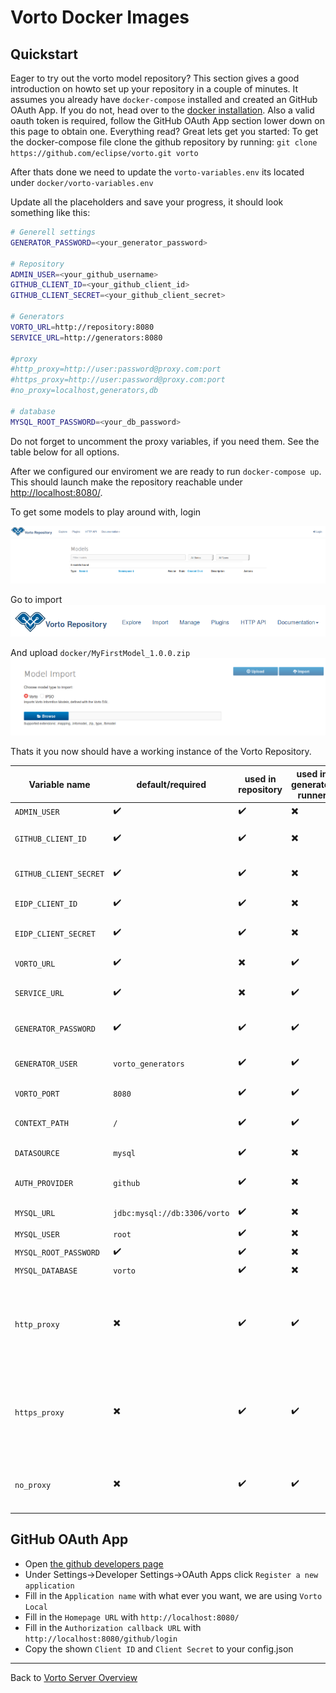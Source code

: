 
# Vorto Docker Images

## Quickstart
Eager to try out the vorto model repository? This section gives a good introduction on howto set up your repository in a couple of minutes.
It assumes you already have `docker-compose` installed and created an GitHub OAuth App. If you do not, head over to the [docker installation](https://docs.docker.com/compose/install/).
Also a valid oauth token is required, follow the GitHub OAuth App section lower down on this page to obtain one.
Everything read? Great lets get you started:
To get the docker-compose file clone the github repository by running:
`git clone https://github.com/eclipse/vorto.git vorto`

After thats done we need to update the `vorto-variables.env` its located under `docker/vorto-variables.env`

Update all the placeholders and save your progress, it should look something like this:
```bash
# Generell settings
GENERATOR_PASSWORD=<your_generator_password>

# Repository
ADMIN_USER=<your_github_username>
GITHUB_CLIENT_ID=<your_github_client_id>
GITHUB_CLIENT_SECRET=<your_github_client_secret>

# Generators
VORTO_URL=http://repository:8080
SERVICE_URL=http://generators:8080

#proxy
#http_proxy=http://user:password@proxy.com:port
#https_proxy=http://user:password@proxy.com:port
#no_proxy=localhost,generators,db

# database
MYSQL_ROOT_PASSWORD=<your_db_password>
```

Do not forget to uncomment the proxy variables, if you need them.
See the table below for all options.

After we configured our enviroment we are ready to run `docker-compose up`.
This should launch make the repository reachable under [http://localhost:8080/](http://localhost:8080).

To get some models to play around with, login

![login view](docs/inital_view.png)

Go to import
![import button](docs/import_highlight.png)

And upload `docker/MyFirstModel_1.0.0.zip`
![import view](docs/import_view.png)

Thats it you now should have a working instance of the Vorto Repository.

| Variable name          | default/required             | used in repository       | used in generator runner | description                                                                                                                                                                                                                          |
|------------------------|------------------------------|--------------------------|--------------------------|--------------------------------------------------------------------------------------------------------------------------------------------------------------------------------------------------------------------------------------|
| `ADMIN_USER`           | :heavy_check_mark:           | :heavy_check_mark:       | :heavy_multiplication_x: | The username of the admin user                                                                                                                                                                                                       |
| `GITHUB_CLIENT_ID`     | :heavy_check_mark:           | :heavy_check_mark:       | :heavy_multiplication_x: | GitHub Oauth client id.  Only required when using `github` as auth provider.                                                                                                                                                         |
| `GITHUB_CLIENT_SECRET` | :heavy_check_mark:           | :heavy_check_mark:       | :heavy_multiplication_x: | GitHub Oauth client secret. Only required when using `github` as auth provider.                                                                                                                                                      |
| `EIDP_CLIENT_ID`       | :heavy_check_mark:           | :heavy_check_mark:       | :heavy_multiplication_x: | eidp Oauth client id.  Only required when using `eidp` as auth provider.                                                                                                                                                             |
| `EIDP_CLIENT_SECRET`   | :heavy_check_mark:           | :heavy_check_mark:       | :heavy_multiplication_x: | eidp Oauth client secret. Only required when using `eidp` as auth provider.                                                                                                                                                          |
| `VORTO_URL`            | :heavy_check_mark:           | :heavy_multiplication_x: | :heavy_check_mark:       | Url the repository is listing under, for the generators to register to.                                                                                                                                                              |
| `SERVICE_URL`          | :heavy_check_mark:           | :heavy_multiplication_x: | :heavy_check_mark:       | The url the generators are running under to provide a callback method for the repository                                                                                                                                             |
| `GENERATOR_PASSWORD`   | :heavy_check_mark:           | :heavy_check_mark:       | :heavy_check_mark:       | The password a generator uses to authenticate against the repository.                                                                                                                                                                |
| `GENERATOR_USER`       | `vorto_generators`           | :heavy_check_mark:       | :heavy_check_mark:       | The user a generator uses to authenticate against the repository.                                                                                                                                                                    |
| `VORTO_PORT`           | `8080`                       | :heavy_check_mark:       | :heavy_check_mark:       | The port used for the application running in the docker container.                                                                                                                                                                   |
| `CONTEXT_PATH`         | `/`                          | :heavy_check_mark:       | :heavy_check_mark:       | The context path used for the application running in the docker container.                                                                                                                                                           |
| `DATASOURCE`           | `mysql`                      | :heavy_check_mark:       | :heavy_multiplication_x: | The datasource used, possible values are `mysql` and `h2`                                                                                                                                                                            |
| `AUTH_PROVIDER`        | `github`                     | :heavy_check_mark:       | :heavy_multiplication_x: | The authentication provider used, possible values are `github` and `eidp`                                                                                                                                                            |
| `MYSQL_URL`            | `jdbc:mysql://db:3306/vorto` | :heavy_check_mark:       | :heavy_multiplication_x: | URL where the database is running                                                                                                                                                                                                    |
| `MYSQL_USER`           | `root`                       | :heavy_check_mark:       | :heavy_multiplication_x: | mysql user used                                                                                                                                                                                                                      |
| `MYSQL_ROOT_PASSWORD`  | :heavy_check_mark:           | :heavy_check_mark:       | :heavy_multiplication_x: | mysql password used                                                                                                                                                                                                                  |
| `MYSQL_DATABASE`       | `vorto`                      | :heavy_check_mark:       | :heavy_multiplication_x: | mysql database used                                                                                                                                                                                                                  |
| `http_proxy`           | :heavy_multiplication_x:     | :heavy_check_mark:       | :heavy_check_mark:       | Proxy variable that takes in an http proxy to tunnle requests through. This is required for any repository that runs behind a proxy to contact the oauth provider. Format: `http://user:password@proxy:port` or `http://proxy:port`  |
| `https_proxy`          | :heavy_multiplication_x:     | :heavy_check_mark:       | :heavy_check_mark:       | Proxy variable that takes in an http proxy to tunnle requests through. This is required for any repository that runs behind a proxy to contact the oauth provider. Format: `https://user:password@proxy:port` or `http://proxy:port` |
| `no_proxy`             | :heavy_multiplication_x:     | :heavy_check_mark:       | :heavy_check_mark:       | A comma seperated list of host for which to bypass the configured proxy. Keep in mind that the container have to talk to each other.                                                                                                 |
## GitHub OAuth App
* Open [the github developers page](https://github.com/settings/developers)
* Under Settings->Developer Settings->OAuth Apps click `Register a new application`
* Fill in the `Application name` with what ever you want, we are using `Vorto Local`
* Fill in the `Homepage URL` with `http://localhost:8080/`
* Fill in the `Authorization callback URL` with `http://localhost:8080/github/login`
* Copy the shown `Client ID` and `Client Secret` to your config.json

----------
Back to [Vorto Server Overview](../Readme.md)
